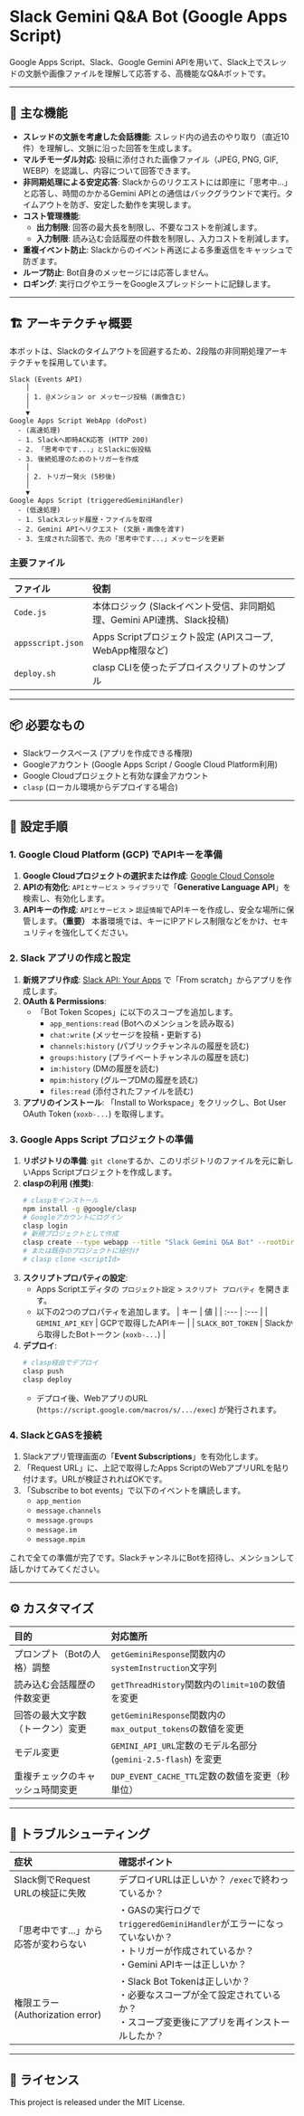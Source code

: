 # Slack Gemini Q&A Bot (Google Apps Script)

Google Apps Script、Slack、Google Gemini APIを用いて、Slack上でスレッドの文脈や画像ファイルを理解して応答する、高機能なQ&Aボットです。

---

## 🧩 主な機能

- **スレッドの文脈を考慮した会話機能**: スレッド内の過去のやり取り（直近10件）を理解し、文脈に沿った回答を生成します。
- **マルチモーダル対応**: 投稿に添付された画像ファイル（JPEG, PNG, GIF, WEBP）を認識し、内容について回答できます。
- **非同期処理による安定応答**: Slackからのリクエストには即座に「思考中...」と応答し、時間のかかるGemini APIとの通信はバックグラウンドで実行。タイムアウトを防ぎ、安定した動作を実現します。
- **コスト管理機能**:
    - **出力制限**: 回答の最大長を制限し、不要なコストを削減します。
    - **入力制限**: 読み込む会話履歴の件数を制限し、入力コストを削減します。
- **重複イベント防止**: Slackからのイベント再送による多重返信をキャッシュで防ぎます。
- **ループ防止**: Bot自身のメッセージには応答しません。
- **ロギング**: 実行ログやエラーをGoogleスプレッドシートに記録します。

---

## 🏗 アーキテクチャ概要

本ボットは、Slackのタイムアウトを回避するため、2段階の非同期処理アーキテクチャを採用しています。

```
Slack (Events API)
    │
    │ 1. @メンション or メッセージ投稿 (画像含む)
    │
    ▼
Google Apps Script WebApp (doPost)
  - (高速処理)
  - 1. Slackへ即時ACK応答 (HTTP 200)
  - 2. 「思考中です...」とSlackに仮投稿
  - 3. 後続処理のためのトリガーを作成
    │
    │ 2. トリガー発火 (5秒後)
    │
    ▼
Google Apps Script (triggeredGeminiHandler)
  - (低速処理)
  - 1. Slackスレッド履歴・ファイルを取得
  - 2. Gemini APIへリクエスト (文脈・画像を渡す)
  - 3. 生成された回答で、先の「思考中です...」メッセージを更新
```

### 主要ファイル

| ファイル | 役割 |
| :--- | :--- |
| `Code.js` | 本体ロジック (Slackイベント受信、非同期処理、Gemini API連携、Slack投稿) |
| `appsscript.json` | Apps Scriptプロジェクト設定 (APIスコープ, WebApp権限など) |
| `deploy.sh` | clasp CLIを使ったデプロイスクリプトのサンプル |

---

## 📦 必要なもの

- Slackワークスペース (アプリを作成できる権限)
- Googleアカウント (Google Apps Script / Google Cloud Platform利用)
- Google Cloudプロジェクトと有効な課金アカウント
- `clasp` (ローカル環境からデプロイする場合)

---

## 🔑 設定手順

### 1. Google Cloud Platform (GCP) でAPIキーを準備

1.  **Google Cloudプロジェクトの選択または作成**: [Google Cloud Console](https://console.cloud.google.com/)
2.  **APIの有効化**: `APIとサービス` > `ライブラリ`で「**Generative Language API**」を検索し、有効化します。
3.  **APIキーの作成**: `APIとサービス` > `認証情報`でAPIキーを作成し、安全な場所に保管します。**（重要）** 本番環境では、キーにIPアドレス制限などをかけ、セキュリティを強化してください。

### 2. Slack アプリの作成と設定

1.  **新規アプリ作成**: [Slack API: Your Apps](https://api.slack.com/apps) で「From scratch」からアプリを作成します。
2.  **OAuth & Permissions**:
    - 「Bot Token Scopes」に以下のスコープを追加します。
      - `app_mentions:read` (Botへのメンションを読み取る)
      - `chat:write` (メッセージを投稿・更新する)
      - `channels:history` (パブリックチャンネルの履歴を読む)
      - `groups:history` (プライベートチャンネルの履歴を読む)
      - `im:history` (DMの履歴を読む)
      - `mpim:history` (グループDMの履歴を読む)
      - `files:read` (添付されたファイルを読む)
3.  **アプリのインストール**: 「Install to Workspace」をクリックし、Bot User OAuth Token (`xoxb-...`) を取得します。

### 3. Google Apps Script プロジェクトの準備

1.  **リポジトリの準備**: `git clone`するか、このリポジトリのファイルを元に新しいApps Scriptプロジェクトを作成します。
2.  **claspの利用 (推奨)**:
    ```bash
    # claspをインストール
    npm install -g @google/clasp
    # Googleアカウントにログイン
    clasp login
    # 新規プロジェクトとして作成
    clasp create --type webapp --title "Slack Gemini Q&A Bot" --rootDir ./
    # または既存のプロジェクトに紐付け
    # clasp clone <scriptId>
    ```
3.  **スクリプトプロパティの設定**:
    - Apps Scriptエディタの `プロジェクト設定` > `スクリプト プロパティ` を開きます。
    - 以下の2つのプロパティを追加します。
      | キー | 値 |
      | :--- | :--- |
      | `GEMINI_API_KEY` | GCPで取得したAPIキー |
      | `SLACK_BOT_TOKEN` | Slackから取得したBotトークン (`xoxb-...`) |
4.  **デプロイ**:
    ```bash
    # clasp経由でデプロイ
    clasp push
    clasp deploy
    ```
    - デプロイ後、WebアプリのURL (`https://script.google.com/macros/s/.../exec`) が発行されます。

### 4. SlackとGASを接続

1.  Slackアプリ管理画面の「**Event Subscriptions**」を有効化します。
2.  「Request URL」に、上記で取得したApps ScriptのWebアプリURLを貼り付けます。URLが検証されればOKです。
3.  「Subscribe to bot events」で以下のイベントを購読します。
    - `app_mention`
    - `message.channels`
    - `message.groups`
    - `message.im`
    - `message.mpim`

これで全ての準備が完了です。SlackチャンネルにBotを招待し、メンションして話しかけてみてください。

---

## ⚙️ カスタマイズ

| 目的 | 対応箇所 |
| :--- | :--- |
| プロンプト（Botの人格）調整 | `getGeminiResponse`関数内の`systemInstruction`文字列 |
| 読み込む会話履歴の件数変更 | `getThreadHistory`関数内の`limit=10`の数値を変更 |
| 回答の最大文字数（トークン）変更 | `getGeminiResponse`関数内の`max_output_tokens`の数値を変更 |
| モデル変更 | `GEMINI_API_URL`定数のモデル名部分 (`gemini-2.5-flash`) を変更 |
| 重複チェックのキャッシュ時間変更 | `DUP_EVENT_CACHE_TTL`定数の数値を変更（秒単位） |

---

## 🚨 トラブルシューティング

| 症状 | 確認ポイント |
| :--- | :--- |
| Slack側でRequest URLの検証に失敗 | デプロイURLは正しいか？ `/exec`で終わっているか？ |
| 「思考中です...」から応答が変わらない | ・GASの実行ログで`triggeredGeminiHandler`がエラーになっていないか？<br>・トリガーが作成されているか？<br>・Gemini APIキーは正しいか？ |
| 権限エラー (Authorization error) | ・Slack Bot Tokenは正しいか？<br>・必要なスコープが全て設定されているか？<br>・スコープ変更後にアプリを再インストールしたか？ |

---

## 📄 ライセンス

This project is released under the MIT License.
